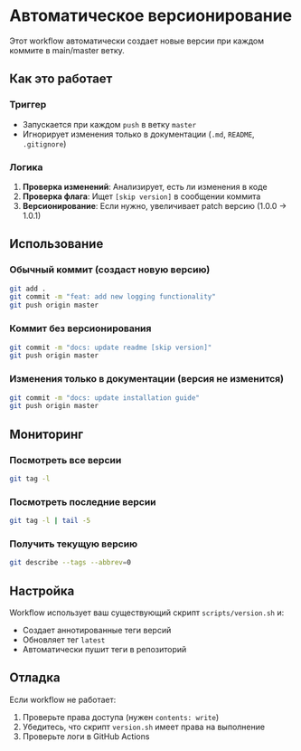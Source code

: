# Автоматическое версионирование

Этот workflow автоматически создает новые версии при каждом коммите в main/master ветку.

## Как это работает

### Триггер
- Запускается при каждом `push` в ветку `master`
- Игнорирует изменения только в документации (`.md`, `README`, `.gitignore`)

### Логика
1. **Проверка изменений**: Анализирует, есть ли изменения в коде
2. **Проверка флага**: Ищет `[skip version]` в сообщении коммита
3. **Версионирование**: Если нужно, увеличивает patch версию (1.0.0 → 1.0.1)

## Использование

### Обычный коммит (создаст новую версию)
```bash
git add .
git commit -m "feat: add new logging functionality"
git push origin master
```

### Коммит без версионирования
```bash
git commit -m "docs: update readme [skip version]"
git push origin master
```

### Изменения только в документации (версия не изменится)
```bash
git commit -m "docs: update installation guide"
git push origin master
```

## Мониторинг

### Посмотреть все версии
```bash
git tag -l
```

### Посмотреть последние версии
```bash
git tag -l | tail -5
```

### Получить текущую версию
```bash
git describe --tags --abbrev=0
```

## Настройка

Workflow использует ваш существующий скрипт `scripts/version.sh` и:
- Создает аннотированные теги версий
- Обновляет тег `latest`
- Автоматически пушит теги в репозиторий

## Отладка

Если workflow не работает:
1. Проверьте права доступа (нужен `contents: write`)
2. Убедитесь, что скрипт `version.sh` имеет права на выполнение
3. Проверьте логи в GitHub Actions 